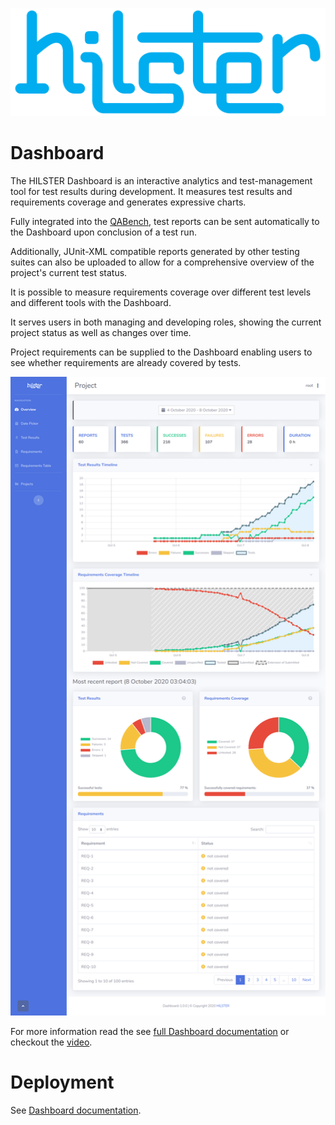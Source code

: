 ![Logo](./images/logo.svg "HILSTER")

# Dashboard

The HILSTER Dashboard is an interactive analytics and test-management tool for test results during development.
It measures test results and requirements coverage and generates expressive charts.

Fully integrated into the [QABench](https://qabench.io),
test reports can be sent automatically to the Dashboard upon conclusion of a test run.

Additionally, JUnit-XML compatible reports generated by other testing suites can also be uploaded to allow for a
comprehensive overview of the project's current test status.

It is possible to measure requirements coverage over different test levels and different tools
with the Dashboard.

It serves users in both managing and developing roles, showing the current project status as well as changes over time.

Project requirements can be supplied to the Dashboard enabling users to see whether requirements are already
covered by tests.

![Dashboard](./images/dashboard.png "Dashboard")

For more information read the see
[full Dashboard documentation](https://docs.hilster.io/dashboard/latest/) or checkout the
[video](videos/dashboard_overview.mp4?raw=true).

# Deployment

See [Dashboard documentation](https://docs.hilster.io/dashboard/latest/deployment.html).
